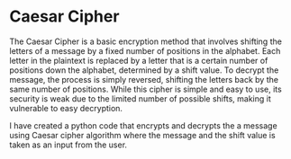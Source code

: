 # Caesar Cipher

The Caesar Cipher is a basic encryption method that involves shifting the letters of a message by a fixed number of positions in the alphabet. Each letter in the plaintext is replaced by a letter that is a certain number of positions down the alphabet, determined by a shift value. To decrypt the message, the process is simply reversed, shifting the letters back by the same number of positions. While this cipher is simple and easy to use, its security is weak due to the limited number of possible shifts, making it vulnerable to easy decryption.

I have created a python code that encrypts and decrypts the a message using Caesar cipher algorithm where the message and the shift value is taken as an input from the user.
